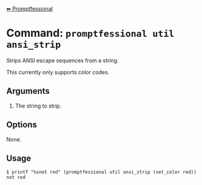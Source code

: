 [⬅ Promptfessional](../README.md#documentation)

# Command: `promptfessional util ansi_strip`

Strips ANSI escape sequences from a string.

This currently only supports color codes.


## Arguments

1. The string to strip.

## Options

None.

## Usage

```console
$ printf "%snot red" (promptfessional util ansi_strip (set_color red))
not red
```
